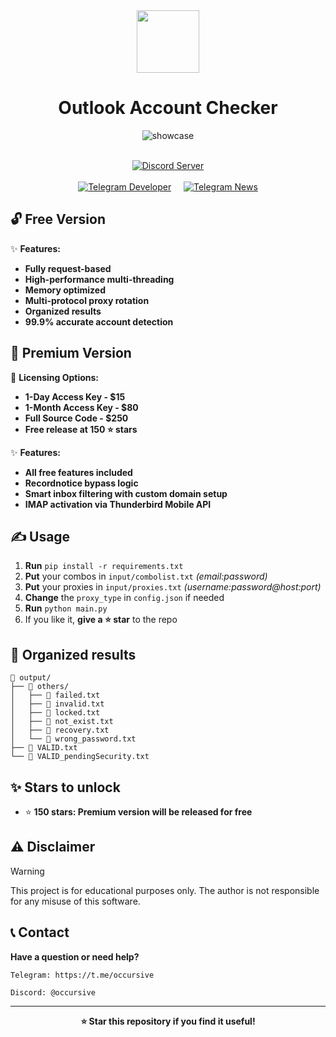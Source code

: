 <div align="center">
  <img src="https://github.com/user-attachments/assets/640329d0-2dc3-4a6a-9679-248d79f84a5f" width="100"/> 
</div>



<div align="center">
  
# Outlook Account Checker
</div>


<div align="center"> 
  
![showcase](https://github.com/user-attachments/assets/9226c340-5d5e-45fa-b731-bfdd7b09830e)

<p align="center">
  <br />
  <a href="https://discord.gg/2ZVpYAEEX8"><img src="https://img.shields.io/badge/Discord%20Server-Join%20Community-5865F2?style=for-the-badge&logo=discord&logoColor=white" alt="Discord Server" /></a>
  <br />
  <br />
  <a href="https://t.me/occursive"><img src="https://img.shields.io/badge/Developer-@occursive-2CA5E0?style=for-the-badge&logo=telegram&logoColor=white" alt="Telegram Developer" /></a>
  &nbsp;&nbsp;&nbsp;
  <a href="https://t.me/occursivenews"><img src="https://img.shields.io/badge/📢%20News-@occursivenews-0088CC?style=for-the-badge&logo=telegram&logoColor=white" alt="Telegram News" /></a>
</p>
</div>

## 🔓 Free Version
✨ **Features:**
- **Fully request-based**
- **High-performance multi-threading**
- **Memory optimized**
- **Multi-protocol proxy rotation**
- **Organized results**
- **99.9% accurate account detection**

## 💎 Premium Version
💼 **Licensing Options:**
- **1-Day Access Key - $15**
- **1-Month Access Key - $80**
- **Full Source Code - $250**
- **Free release at 150 ⭐️ stars**

✨ **Features:**
- **All free features included**
- **Recordnotice bypass logic**
- **Smart inbox filtering with custom domain setup**
- **IMAP activation via Thunderbird Mobile API**


## ✍️ Usage
1. **Run** `pip install -r requirements.txt`
2. **Put** your combos in `input/combolist.txt` *(email:password)*
3. **Put** your proxies in `input/proxies.txt` *(username:password@host:port)*
4. **Change** the `proxy_type` in `config.json` if needed
4. **Run** `python main.py`
5. If you like it, **give a ⭐️ star** to the repo

## 📁 Organized results
```
📁 output/
├── 📁 others/
│   ├── 📄 failed.txt
│   ├── 📄 invalid.txt
│   ├── 📄 locked.txt
│   ├── 📄 not_exist.txt
│   ├── 📄 recovery.txt
│   └── 📄 wrong_password.txt
├── 📄 VALID.txt
└── 📄 VALID_pendingSecurity.txt
```

## ✨ Stars to unlock
- ⭐️ **150 stars: Premium version will be released for free**

## ⚠️ Disclaimer
> [!WARNING]
> This project is for educational purposes only. The author is not responsible for any misuse of this software.

## 📞 Contact

**Have a question or need help?**

```
Telegram: https://t.me/occursive

Discord: @occursive
```

---

<div align="center">
  
  **⭐ Star this repository if you find it useful!**
  
</div>
